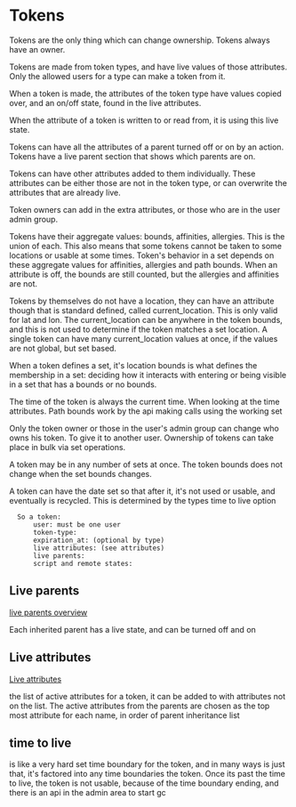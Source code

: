 # Tokens
Tokens are the only thing which can change ownership. Tokens always have an owner.

Tokens are made from token types, and have live values of those attributes.
Only the allowed users for a type can make a token from it.

When a token is made, the attributes of the token type have values copied over,
and an on/off state, found in the live attributes.

When the attribute of a token is written to or read from, it is using this live state.

Tokens can have all the attributes of a parent turned off or on by an action.
Tokens have a live parent section that shows which parents are on.

Tokens can have other attributes added to them individually. 
These attributes can be either those are not in the token type,
or can overwrite the attributes that are already live.

Token owners can add in the extra attributes, or those who are in the user admin group.

Tokens have their aggregate values: bounds, affinities, allergies. This is the union of each.
This also means that some tokens cannot be taken to some locations or usable at some times.
Token's behavior in a set depends on these aggregate values for affinities, allergies and path bounds.
When an attribute is off, the bounds are still counted, but the allergies and affinities are not.

Tokens by themselves do not have a location, they can have an attribute though that is standard defined, called current_location.
This is only valid for lat and lon. The current_location can be anywhere in the token bounds, and this is not used to determine if the token matches a set location.
A single token can have many current_location values at once, if the values are not global, but set based.

When a token defines a set, it's location bounds is what defines the membership in a set:
deciding how it interacts with entering or being visible in a set that has a bounds or no bounds.


The time of the token is always the current time. When looking at the time attributes.
Path bounds work by the api making calls using the working set


Only the token owner or those in the user's admin group can change who owns his token. To give it to another user.
Ownership of tokens can take place in bulk via set operations.

A token may be in any number of sets at once.
The token bounds does not change when the set bounds changes.

A token can have the date set so that after it, it's not used or usable, and eventually is recycled. This is determined by the types time to live option


      So a token:
          user: must be one user
          token-type:
          expiration_at: (optional by type)  
          live attributes: (see attributes)
          live parents:  
          script and remote states:  


## Live parents
[live parents overview](live-parent-overview.md)

Each inherited parent has a live state, and can be turned off and on

## Live attributes
[Live attributes](live-attribute-overview.md)

the list of active attributes for a token, it can be added to with attributes not on the list.
The active attributes from the parents are chosen as the top most attribute for each name,
in order of parent inheritance list 


## time to live

is like a very hard set time boundary for the token, and in many ways is just that, it's factored into any time boundaries the token.
Once its past the time to live, the token is not usable, because of the time boundary ending, and there is an api in the admin area to start gc
